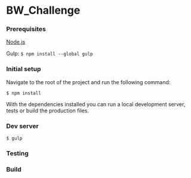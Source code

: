 # BW_Challenge

### Prerequisites

[Node.js](https://nodejs.org)

Gulp: `$ npm install --global gulp`

### Initial setup

Navigate to the root of the project and run the following command:

`$ npm install`

With the dependencies installed you can run a local development server, tests or build the production files.

### Dev server

`$ gulp`

### Testing

### Build
